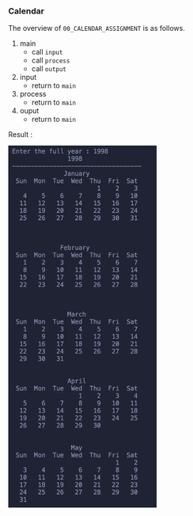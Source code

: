 ### Calendar 

The overview of `00_CALENDAR_ASSIGNMENT` is as follows.
1. main
   - call `input`
   - call `process`
   - call `output`
2. input
   - return to `main`
3. process
   - return to `main`
4. ouput
   - return to `main`

Result : 

<img src="Image/result_snippet.png" alt="Image of the result: Calendar" width="300px">